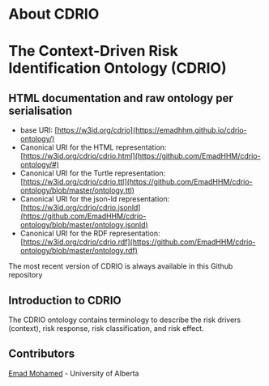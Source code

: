 About CDRIO
===================
# The Context-Driven Risk Identification Ontology (CDRIO)

## HTML documentation and raw ontology per serialisation

* base URI: [https://w3id.org/cdrio](https://emadhhm.github.io/cdrio-ontology/)
* Canonical URI for the HTML representation: [https://w3id.org/cdrio/cdrio.html](https://github.com/EmadHHM/cdrio-ontology/#)
* Canonical URI for the Turtle representation: [https://w3id.org/cdrio/cdrio.ttl](https://github.com/EmadHHM/cdrio-ontology/blob/master/ontology.ttl)
* Canonical URI for the json-ld representation: [https://w3id.org/cdrio/cdrio.jsonld](https://github.com/EmadHHM/cdrio-ontology/blob/master/ontology.jsonld)
* Canonical URI for the RDF representation: [https://w3id.org/cdrio/cdrio.rdf](https://github.com/EmadHHM/cdrio-ontology/blob/master/ontology.rdf)

The most recent version of CDRIO is always available in this Github repository

## Introduction to CDRIO

The CDRIO ontology contains terminology to describe the risk drivers (context), risk response, risk classification, and risk effect. 


## Contributors

[Emad Mohamed](https://github.com/EmadHHM) - University of Alberta
